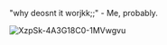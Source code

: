 "why deosnt it worjkk;;" - Me, probably.

![XzpSk-4A3G18C0-1MVwgvu](https://github.com/wk1sys/wk1sys/assets/78747877/80924f45-0daa-4d45-ac68-06bf45db33a2)
